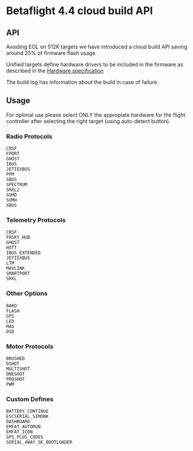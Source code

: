 # Betaflight 4.4 cloud build API

## API

Avoiding EOL on 512K targets we have introduced a cloud build API saving around 25% of firmware flash usage.

Unified targets define hardware drivers to be included in the firmware as described in the [Hardware specification](https://github.com/betaflight/betaflight/blob/master/docs/Manufacturer%20Design%20Guidelines.md#42-definitions-for-unified-targets)

The build log has information about the build in case of failure.


## Usage

For optimal use please select ONLY the appropiate hardware for the flight controller after selecting the right target (using auto-detect button).


### Radio Protocols

    CRSF
    FPORT
    GHOST
    IBUS
    JETIEXBUS
    PPM
    SBUS
    SPECTRUM
    SRXL2
    SUMD
    SUMH
    XBUS

### Telemetry Protocols

    CRSF
    FRSKY_HUB
    GHOST
    HOTT
    IBUS_EXTENDED
    JETIEXBUS
    LTM
    MAVLINK
    SMARTPORT
    SRXL

### Other Options

    BARO
    FLASH
    GPS
    LED
    MAG
    OSD

### Motor Protocols

    BRUSHED
    DSHOT
    MULTISHOT
    ONESHOT
    PROSHOT
    PWM

### Custom Defines

    BATTERY_CONTINUE
    ESCSERIAL_SIMONK
    DASHBOARD
    EMFAT_AUTORUN
    EMFAT_ICON
    GPS_PLUS_CODES
    SERIAL_4WAY_SK_BOOTLOADER

